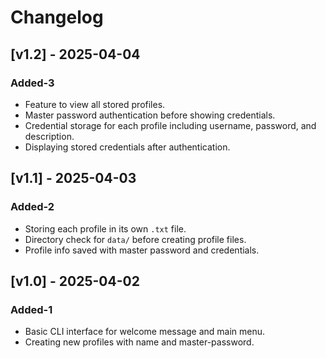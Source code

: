 
# Changelog

## [v1.2] - 2025-04-04

### Added-3

- Feature to view all stored profiles.  
- Master password authentication before showing credentials.  
- Credential storage for each profile including username, password, and description.  
- Displaying stored credentials after authentication.  

## [v1.1] - 2025-04-03

### Added-2

- Storing each profile in its own `.txt` file.  
- Directory check for `data/` before creating profile files.  
- Profile info saved with master password and credentials.  

## [v1.0] - 2025-04-02  

### Added-1

- Basic CLI interface for welcome message and main menu.  
- Creating new profiles with name and master-password.  
